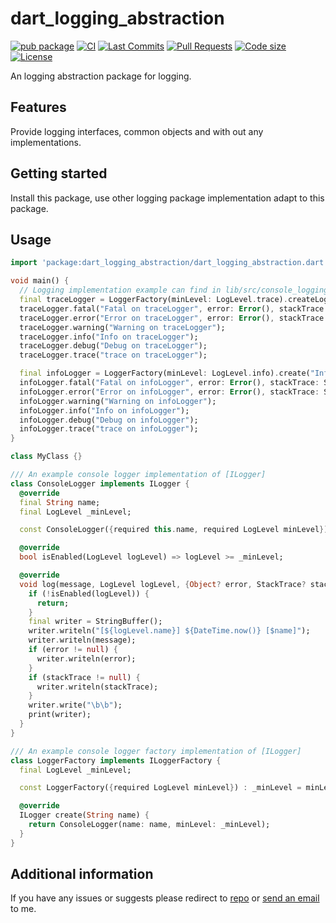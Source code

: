 <!-- 
This README describes the package. If you publish this package to pub.dev,
this README's contents appear on the landing page for your package.

For information about how to write a good package README, see the guide for
[writing package pages](https://dart.dev/tools/pub/writing-package-pages). 

For general information about developing packages, see the Dart guide for
[creating packages](https://dart.dev/guides/libraries/create-packages)
and the Flutter guide for
[developing packages and plugins](https://flutter.dev/to/develop-packages). 
-->

# dart_logging_abstraction

[![pub package](https://img.shields.io/pub/v/dart_logging_abstraction?logo=dart&logoColor=00b9fc)](https://pub.dev/packages/dart_logging_abstraction)
[![CI](https://img.shields.io/github/actions/workflow/status/codelovercc/dart_logging_abstraction/dart.yml?branch=main&logo=github-actions&logoColor=white)](https://github.com/codelovercc/dart_logging_abstraction/actions)
[![Last Commits](https://img.shields.io/github/last-commit/codelovercc/dart_logging_abstraction?logo=git&logoColor=white)](https://github.com/codelovercc/dart_logging_abstraction/commits/main)
[![Pull Requests](https://img.shields.io/github/issues-pr/codelovercc/dart_logging_abstraction?logo=github&logoColor=white)](https://github.com/codelovercc/dart_logging_abstraction/pulls)
[![Code size](https://img.shields.io/github/languages/code-size/codelovercc/dart_logging_abstraction?logo=github&logoColor=white)](https://github.com/codelovercc/dart_logging_abstraction)
[![License](https://img.shields.io/github/license/codelovercc/dart_logging_abstraction?logo=open-source-initiative&logoColor=green)](https://github.com/codelovercc/dart_logging_abstraction/blob/main/LICENSE)

An logging abstraction package for logging.

## Features

Provide logging interfaces, common objects and with out any implementations.

## Getting started

Install this package, use other logging package implementation adapt to this package.

## Usage

```dart
import 'package:dart_logging_abstraction/dart_logging_abstraction.dart';

void main() {
  // Logging implementation example can find in lib/src/console_logging.dart
  final traceLogger = LoggerFactory(minLevel: LogLevel.trace).createLogger<MyClass>();
  traceLogger.fatal("Fatal on traceLogger", error: Error(), stackTrace: StackTrace.current);
  traceLogger.error("Error on traceLogger", error: Error(), stackTrace: StackTrace.current);
  traceLogger.warning("Warning on traceLogger");
  traceLogger.info("Info on traceLogger");
  traceLogger.debug("Debug on traceLogger");
  traceLogger.trace("trace on traceLogger");

  final infoLogger = LoggerFactory(minLevel: LogLevel.info).create("InfoLogger");
  infoLogger.fatal("Fatal on infoLogger", error: Error(), stackTrace: StackTrace.current);
  infoLogger.error("Error on infoLogger", error: Error(), stackTrace: StackTrace.current);
  infoLogger.warning("Warning on infoLogger");
  infoLogger.info("Info on infoLogger");
  infoLogger.debug("Debug on infoLogger");
  infoLogger.trace("trace on infoLogger");
}

class MyClass {}
```

```dart
/// An example console logger implementation of [ILogger]
class ConsoleLogger implements ILogger {
  @override
  final String name;
  final LogLevel _minLevel;

  const ConsoleLogger({required this.name, required LogLevel minLevel}) : _minLevel = minLevel;

  @override
  bool isEnabled(LogLevel logLevel) => logLevel >= _minLevel;

  @override
  void log(message, LogLevel logLevel, {Object? error, StackTrace? stackTrace}) {
    if (!isEnabled(logLevel)) {
      return;
    }
    final writer = StringBuffer();
    writer.writeln("[${logLevel.name}] ${DateTime.now()} [$name]");
    writer.writeln(message);
    if (error != null) {
      writer.writeln(error);
    }
    if (stackTrace != null) {
      writer.writeln(stackTrace);
    }
    writer.write("\b\b");
    print(writer);
  }
}

/// An example console logger factory implementation of [ILogger]
class LoggerFactory implements ILoggerFactory {
  final LogLevel _minLevel;

  const LoggerFactory({required LogLevel minLevel}) : _minLevel = minLevel;

  @override
  ILogger create(String name) {
    return ConsoleLogger(name: name, minLevel: _minLevel);
  }
}
```

## Additional information

If you have any issues or suggests please redirect
to [repo](https://github.com/codelovercc/dart_logging_abstraction)
or [send an email](mailto:codelovercc@gmail.com) to me.
